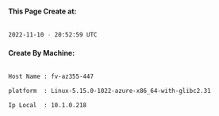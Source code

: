 
   
#### This Page Create at:

```bash

2022-11-10 - 20:52:59 UTC

```

#### Create By Machine:

```bash

Host Name : fv-az355-447

platform  : Linux-5.15.0-1022-azure-x86_64-with-glibc2.31

Ip Local  : 10.1.0.218

```

